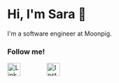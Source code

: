 <h1>Hi, I'm Sara 👋</h1>
<p>I'm a software engineer at Moonpig. </p>

<h3>Follow me!</h3>

<div style="display: flex;gap: 60px;">
  <a href="https://linkedin.com/in/saraevs" target="_blank">
      <img src="https://cdn3.iconfinder.com/data/icons/social-media-2253/17/Vector-4-1024.png" alt="Linked In" width="30px"/>
  </a>
  <a href="https://instagram.com/saraevs" target="_blank">
    <img src="https://cdn4.iconfinder.com/data/icons/social-media-2146/512/25_social-1024.png" alt="Instagram" width="30px"/>
  </a>
</div>
